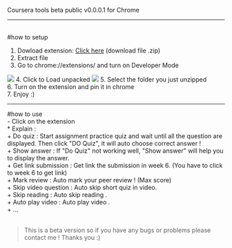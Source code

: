 Coursera tools beta public v0.0.0.1 for Chrome<br><hr><br>
#how to setup <br>
1. Dowload extension: [Click here](https://github.com/ttthanhf/extension_coursera_tools_public/releases/download/Extension/coursera_tools_beta_public.zip) (download file .zip)
2. Extract file 
3. Go to chrome://extensions/ and turn on Developer Mode
<img src="https://user-images.githubusercontent.com/88179750/179171223-37fc539b-f38b-4e1a-8a72-81d7f84d2157.png">
4. Click to Load unpacked
<img src="https://user-images.githubusercontent.com/88179750/179171909-471c37a7-3067-40d5-aacc-86e75001eec8.png">
5. Select the folder you just unzipped <br>
6. Turn on the extension and pin it in chrome <br>
7. Enjoy :)

<hr>
#how to use <br>
- Click on the extension <br>
* Explain : <br>
 + Do quiz : Start assignment practice quiz and wait until all the question are displayed. Then click "DO Quiz", it will auto choose correct answer ! <br>
 + Show answer : If "Do Quiz" not working well, "Show answer" will help you to display the answer. <br>
 + Get link submission : Get link the submission in week 6. (You have to click to week 6 to get link) <br>
 + Mark review : Auto mark your peer review ! (Max score) <br>
 + Skip video question : Auto skip short quiz in video. <br>
 + Skip reading : Auto skip reading .  <br>
 + Auto play video : Auto play video . <br>
 + ... <br><br>
 
 > This is a beta version so if you have any bugs or problems please contact me ! Thanks you :) 
